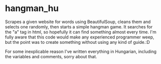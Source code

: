 # hangman_hu
Scrapes a given website for words using BeautifulSoup, cleans them and selects one randomly, then starts a simple hangman game. It searches for the "a" tag in html, so hopefully it can find something almost every time. I'm fully aware that this code would make any experienced programmer weep, but the point was to create something without using any kind of guide.:D

For some inexplicable reason I've written everything in Hungarian, including the variables and comments, sorry about that.

